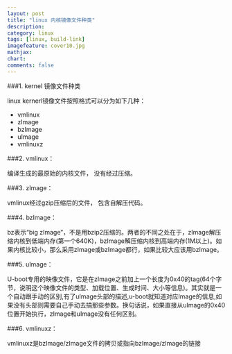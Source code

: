 ```yaml
---
layout: post
title: "linux 内核镜像文件种类"
description:
category: linux
tags: [linux, build-link]
imagefeature: cover10.jpg
mathjax: 
chart:
comments: false
---
```


###1. kernel 镜像文件种类  
  
linux kernerl镜像文件按照格式可以分为如下几种：

+ vmlinux
+ zImage
+ bzImage
+ uImage
+ vmlinuxz  
  
###2. vmlinux：  
  
编译生成的最原始的内核文件， 没有经过压缩。  
  
###3. zImage：  
  
vmlinux经过gzip压缩后的文件， 包含自解压代码。  
  
###4. bzImage：  
  
bz表示“big zImage”，不是用bzip2压缩的。两者的不同之处在于，zImage解压缩内核到低端内存(第一个640K)，bzImage解压缩内核到高端内存(1M以上)。如果内核比较小，那么采用zImage或bzImage都行，如果比较大应该用bzImage。  
  
###5. uImage：  
  
U-boot专用的映像文件，它是在zImage之前加上一个长度为0x40的tag(64个字节，说明这个映像文件的类型、加载位置、生成时间、大小等信息)。其实就是一个自动跟手动的区别,有了uImage头部的描述,u-boot就知道对应Image的信息,如果没有头部则需要自己手动去搞那些参数。换句话说，如果直接从uImage的0x40位置开始执行，zImage和uImage没有任何区别。  
  
###6. vmlinuxz：  
  
vmlinuxz是bzImage/zImage文件的拷贝或指向bzImage/zImage的链接
